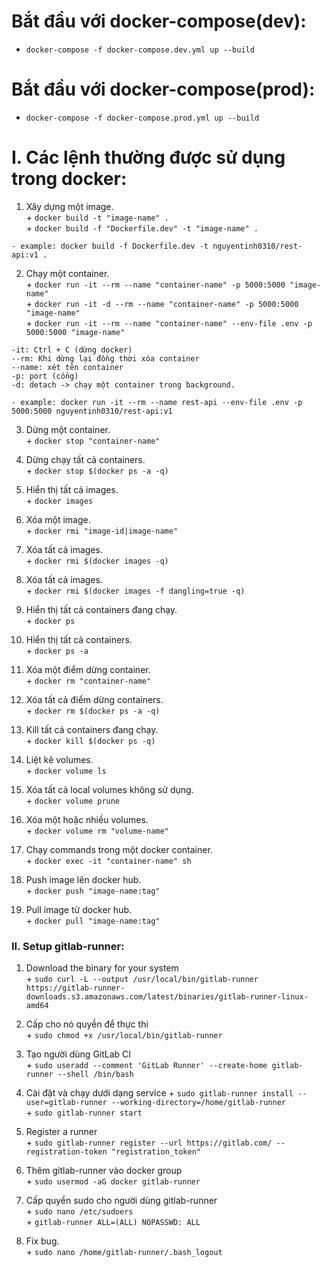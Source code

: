 # Bắt đầu với docker-compose(dev):
  + `docker-compose -f docker-compose.dev.yml up --build`
# Bắt đầu với docker-compose(prod):
  + `docker-compose -f docker-compose.prod.yml up --build`


# I. Các lệnh thường được sử dụng trong docker:
  1. Xây dựng một image.    
    + `docker build -t "image-name" .`     
    + `docker build -f "Dockerfile.dev" -t "image-name" .`

    - example: docker build -f Dockerfile.dev -t nguyentinh0310/rest-api:v1 .       

  2. Chạy một container.      
    + `docker run -it --rm --name "container-name" -p 5000:5000 "image-name"`     
    + `docker run -it -d --rm --name "container-name" -p 5000:5000 "image-name"`   
    + `docker run -it --rm --name "container-name" --env-file .env -p 5000:5000 "image-name"`

    -it: Ctrl + C (dừng docker)
    --rm: Khi dừng lại đồng thời xóa container
    --name: xét tên container
    -p: port (cổng)
    -d: detach -> chạy một container trong background.     

    - example: docker run -it --rm --name rest-api --env-file .env -p 5000:5000 nguyentinh0310/rest-api:v1

  3. Dừng một container.      
    + `docker stop "container-name"`       

  4. Dừng chạy tất cả containers.      
    + `docker stop $(docker ps -a -q)`      

  5. Hiển thị tất cả images.  
    + `docker images`     

  6. Xóa một image.  
    + `docker rmi "image-id|image-name"`  

  7. Xóa tất cả images.  
    + `docker rmi $(docker images -q)`  

  8. Xóa tất cả <none> images.  
    + `docker rmi $(docker images -f dangling=true -q)` 

  9. Hiển thị tất cả containers đang chạy.         
    + `docker ps`  

  10. Hiển thị tất cả containers.         
    + `docker ps -a`  

  11. Xóa một điểm dừng container.         
    + `docker rm "container-name"`  

  12. Xóa tất cả điểm dừng containers.         
    + `docker rm $(docker ps -a -q)`  

  13. Kill tất cả containers đang chạy.         
    + `docker kill $(docker ps -q)`  

  14. Liệt kê volumes.         
    + `docker volume ls`

  15. Xóa tất cả local volumes không sử dụng.         
    + `docker volume prune`

  16. Xóa một hoặc nhiều volumes.         
    + `docker volume rm "volume-name"`

  17. Chạy commands trong một docker container.         
    + `docker exec -it "container-name" sh`

  18. Push image lên docker hub.         
    + `docker push "image-name:tag"`

  19. Pull image từ docker hub.         
    + `docker pull "image-name:tag"`


### II. Setup gitlab-runner:  
  1. Download the binary for your system   
    + `sudo curl -L --output /usr/local/bin/gitlab-runner https://gitlab-runner-downloads.s3.amazonaws.com/latest/binaries/gitlab-runner-linux-amd64`  

  2. Cấp cho nó quyền để thực thi       
    + `sudo chmod +x /usr/local/bin/gitlab-runner`        
             
  3. Tạo người dùng GitLab CI  
    + `sudo useradd --comment 'GitLab Runner' --create-home gitlab-runner --shell /bin/bash`      

  4. Cài đặt và chạy dưới dạng service
    + `sudo gitlab-runner install --user=gitlab-runner --working-directory=/home/gitlab-runner`          
    + `sudo gitlab-runner start`          

  5. Register a runner   
    + `sudo gitlab-runner register --url https://gitlab.com/ --registration-token "registration_token"`  

  6. Thêm gitlab-runner vào docker group       
    + `sudo usermod -aG docker gitlab-runner`     
  
  7. Cấp quyền sudo cho người dùng gitlab-runner              
    + `sudo nano /etc/sudoers`        
    + `gitlab-runner ALL=(ALL) NOPASSWD: ALL`      

  8. Fix bug.             
    + `sudo nano /home/gitlab-runner/.bash_logout`        

